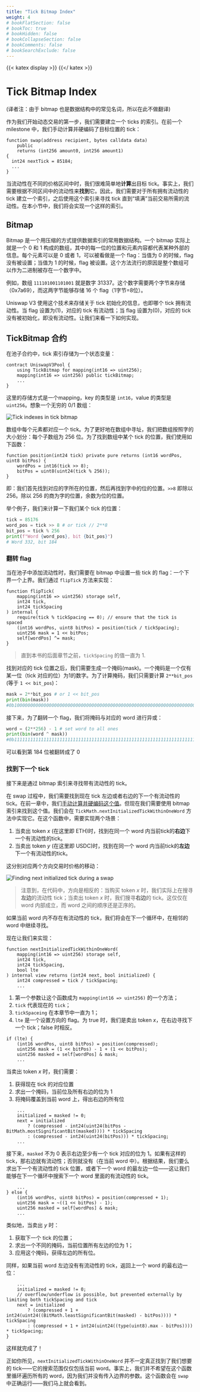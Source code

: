 ```yaml
---
title: "Tick Bitmap Index"
weight: 4
# bookFlatSection: false
# bookToc: true
# bookHidden: false
# bookCollapseSection: false
# bookComments: false
# bookSearchExclude: false
---
```


{{< katex display >}} {{</ katex >}}

# Tick Bitmap Index
(译者注：由于 bitmap 也是数据结构中的常见名词，所以在此不做翻译)

作为我们开始动态交易的第一步，我们需要建立一个 ticks 的索引。在前一个 milestone 中，我们手动计算并硬编码了目标位置的 tick：

```solidity
function swap(address recipient, bytes calldata data)
    public
    returns (int256 amount0, int256 amount1)
{
  int24 nextTick = 85184;
  ...
}
```

当流动性在不同的价格区间中时，我们很难简单地**计算**出目标 tick。事实上，我们需要根据不同区间中的流动性来**找到**它。因此，我们需要对于所有拥有流动性的 tick 建立一个索引，之后使用这个索引来寻找 tick 直到“填满”当前交易所需的流动性。在本小节中，我们将会实现一个这样的索引。

## Bitmap

Bitmap 是一个用压缩的方式提供数据索引的常用数据结构。一个 bitmap 实际上就是一个 0 和 1 构成的数组，其中的每一位的位置和元素内容都代表某种外部的信息。每个元素可以是 0 或者 1，可以被看做是一个 flag：当值为 0 的时候，flag没有被设置；当值为 1 的时候，flag 被设置。这个方法流行的原因是整个数组可以作为二进制被存在一个数字中。

例如，数组 `111101001101001` 就是数字 31337。这个数字需要两个字节来存储（0x7a69），而这两字节能够存储 16 个 flag（1字节=8位）。

Uniswap V3 使用这个技术来存储关于 tick 初始化的信息，也即哪个 tick 拥有流动性。当 flag 设置为(1)，对应的 tick 有流动性；当 flag 设置为(0)，对应的 tick 没有被初始化，即没有流动性。让我们来看一下如何实现。

## TickBitmap 合约

在池子合约中，tick 索引存储为一个状态变量：

```solidity
contract UniswapV3Pool {
    using TickBitmap for mapping(int16 => uint256);
    mapping(int16 => uint256) public tickBitmap;
    ...
}
```

这里的存储方式是一个mapping，key 的类型是 `int16`，value 的类型是 `uint256`。想象一个无穷的 0/1 数组：

![Tick indexes in tick bitmap](/static/images/milestone_2/tick_bitmap.png)

数组中每个元素都对应一个 tick。为了更好地在数组中寻址，我们把数组按照字的大小划分：每个子数组为 256 位。为了找到数组中某个 tick 的位置，我们使用如下函数：

```solidity
function position(int24 tick) private pure returns (int16 wordPos, uint8 bitPos) {
    wordPos = int16(tick >> 8);
    bitPos = uint8(uint24(tick % 256));
}
```

即：我们首先找到对应的字所在的位置，然后再找到字中的位的位置。`>>8` 即除以 256。除以 256 的商为字的位置，余数为位的位置。

举个例子，我们来计算一下我们某个 tick 的位置：

```python
tick = 85176
word_pos = tick >> 8 # or tick // 2**8
bit_pos = tick % 256
print(f"Word {word_pos}, bit {bit_pos}")
# Word 332, bit 184
```

### 翻转 flag

当在池子中添加流动性时，我们需要在 bitmap 中设置一些 tick 的 flag：一个下界一个上界。我们通过 `flipTick` 方法来实现：

```solidity
function flipTick(
    mapping(int16 => uint256) storage self,
    int24 tick,
    int24 tickSpacing
) internal {
    require(tick % tickSpacing == 0); // ensure that the tick is spaced
    (int16 wordPos, uint8 bitPos) = position(tick / tickSpacing);
    uint256 mask = 1 << bitPos;
    self[wordPos] ^= mask;
}
```

> 直到本书的后面章节之前，`tickSpacing` 的值一直为 1.

找到对应的 tick 位置之后，我们需要生成一个掩码(mask)。一个掩码是一个仅有某一位（tick 对应的位）为1的数字。为了计算掩码，我们只需要计算 `2**bit_pos` (等于 `1 << bit_pos`)：

```python
mask = 2**bit_pos # or 1 << bit_pos
print(bin(mask))
#0b10000000000000000000000000000000000000000000000000000000000000000000000000000000000000000000000000000000000000000000000000000000000000000000000000000000000000000000000000000000000000000
```

接下来，为了翻转一个 flag，我们将掩码与对应的 word 进行异或：

```python
word = (2**256) - 1 # set word to all ones
print(bin(word ^ mask))
#0b11111111111111111111111111111111111111111111111111111111111111111111111->0<-1111111111111111111111111111111111111111111111111111111111111111111111111111111111111111111111111111111111111111111111111111111111111111111111111111111111111111111111111111111111111111
```

可以看到第 184 位被翻转成了 0

### 找到下一个 tick

接下来是通过 bitmap 索引来寻找带有流动性的 tick。

在 swap 过程中，我们需要找到现在 tick 左边或者右边的下一个有流动性的 tick。在前一章中，我们[手动计算并硬编码这个值](https://github.com/Jeiwan/uniswapv3-code/blob/85b8605c37a9065c141a234ee2c18d9507eeba22/src/UniswapV3Pool.sol#L142)。但现在我们需要使用 bitmap 索引来找到这个值。我们会在 `TickMath.nextInitializedTickWithinOneWord` 方法中实现它。在这个函数中，需要实现两个场景：
1. 当卖出 token $x$ (在这里即 ETH)时，找到在同一个 word 内当前tick的**右边**下一个有流动性的tick。
2. 当卖出 token $y$ (在这里即 USDC)时，找到在同一个 word 内当前tick的**左边**下一个有流动性的tick。

这分别对应两个方向交易时价格的移动：

![Finding next initialized tick during a swap](/static/images/milestone_2/find_next_tick.png)

> 注意到，在代码中，方向是相反的：当购买 token $x$ 时，我们实际上在搜寻**左边**的流动性 tick；当卖出 token $x$ 时，我们搜寻**右边**的 tick。这仅仅在 word 内部成立，而 word 之间的顺序还是正序的。

如果当前 word 内不存在有流动性的 tick，我们将会在下一个循环中，在相邻的 word 中继续寻找。

现在让我们来实现：
```solidity
function nextInitializedTickWithinOneWord(
    mapping(int16 => uint256) storage self,
    int24 tick,
    int24 tickSpacing,
    bool lte
) internal view returns (int24 next, bool initialized) {
    int24 compressed = tick / tickSpacing;
    ...
```

1. 第一个参数让这个函数成为 `mapping(int16 => uint256)` 的一个方法；
2. `tick` 代表现在的 `tick`；
3. `tickSpaceing` 在本章节中一直为 1；
4. `lte` 是一个设置方向的 flag。为 true 时，我们是卖出 token $x$，在右边寻找下一个 tick；false 时相反。

```solidity
if (lte) {
    (int16 wordPos, uint8 bitPos) = position(compressed);
    uint256 mask = (1 << bitPos) - 1 + (1 << bitPos);
    uint256 masked = self[wordPos] & mask;
    ...
```

当卖出 token $x$ 时，我们需要：
1. 获得现在 tick 的对应位置
2. 求出一个掩码，当前位及所有右边的位为 1
3. 将掩码覆盖到当前 word 上，得出右边的所有位

```solidity
    ...
    initialized = masked != 0;
    next = initialized
        ? (compressed - int24(uint24(bitPos - BitMath.mostSignificantBit(masked)))) * tickSpacing
        : (compressed - int24(uint24(bitPos))) * tickSpacing;
    ...
```

接下来，`masked` 不为 0 表示右边至少有一个 tick 对应的位为 1。如果有这样的 tick，那右边就有流动性；否则就没有（在当前 word 中）。根据结果，我们要么求出下一个有流动性的 tick 位置，或者下一个 word 的最左边一位——这让我们能够在下一个循环中搜索下一个 word 里面的有流动性的 tick。


```solidity
    ...
} else {
    (int16 wordPos, uint8 bitPos) = position(compressed + 1);
    uint256 mask = ~((1 << bitPos) - 1);
    uint256 masked = self[wordPos] & mask;
    ...
```

类似地，当卖出 $y$ 时：
1. 获取下一个 tick 的位置；
2. 求出一个不同的掩码，当前位置所有左边的位为 1；
3. 应用这个掩码，获得左边的所有位。

同样，如果当前 word 左边没有有流动性的 tick，返回上一个 word 的最右边一位：

```solidity
    ...
    initialized = masked != 0;
    // overflow/underflow is possible, but prevented externally by limiting both tickSpacing and tick
    next = initialized
        ? (compressed + 1 + int24(uint24((BitMath.leastSignificantBit(masked) - bitPos)))) * tickSpacing
        : (compressed + 1 + int24(uint24((type(uint8).max - bitPos)))) * tickSpacing;
}
```

这样就完成了！

正如你所见，`nextInitializedTickWithinOneWord` 并不一定真正找到了我们想要的 tick——它的搜索范围仅仅包括当前 word。事实上，我们并不希望在这个函数里循环遍历所有的 word，因为我们并没有传入边界的参数。这个函数会在 `swap` 中正确运行——我们马上就会看到。
